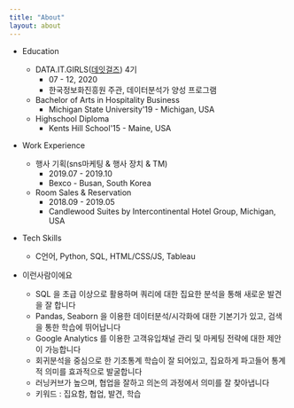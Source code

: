 ```yaml
---
title: "About"
layout: about
---
```




- Education
  - DATA.IT.GIRLS([데잇걸즈](https://brunch.co.kr/@dataitgirls2018)) 4기
    - 07 - 12, 2020
    - 한국정보화진흥원 주관, 데이터분석가 양성 프로그램
  - Bachelor of Arts in Hospitality Business
    - Michigan State University'19 - Michigan, USA
  - Highschool Diploma
    - Kents Hill School'15 - Maine, USA



- Work Experience
  - 행사 기획(sns마케팅 & 행사 장치 & TM) 
    - 2019.07 - 2019.10
    - Bexco - Busan, South Korea 
  - Room Sales & Reservation
    - 2018.09 - 2019.05
    - Candlewood Suites by Intercontinental Hotel Group, Michigan, USA



- Tech Skills
  - C언어, Python, SQL, HTML/CSS/JS, Tableau



- 이런사람이에요
  - SQL 을 초급 이상으로 활용하며 쿼리에 대한 집요한 분석을 통해 새로운 발견을 잘 합니다
  - Pandas, Seaborn 을 이용한 데이터분석/시각화에 대한 기본기가 있고, 검색을 통한 학습에 뛰어납니다
  - Google Analytics 를 이용한 고객유입채널 관리 및 마케팅 전략에 대한 제안이 가능합니다
  - 회귀분석을 중심으로 한 기초통계 학습이 잘 되어있고, 집요하게 파고들어 통계적 의미를 효과적으로 발굴합니다
  - 러닝커브가 높으며, 협업을 잘하고 의논의 과정에서 의미를 잘 찾아냅니다
  - 키워드 : 집요함, 협업, 발견, 학습
